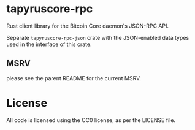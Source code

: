 tapyruscore-rpc
===============

Rust client library for the Bitcoin Core daemon's JSON-RPC API.

Separate `tapyruscore-rpc-json` crate with the JSON-enabled data types used 
in the interface of this crate.


## MSRV

please see the parent README for the current MSRV.

# License

All code is licensed using the CC0 license, as per the LICENSE file.
